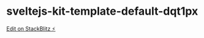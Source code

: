 # sveltejs-kit-template-default-dqt1px

[Edit on StackBlitz ⚡️](https://stackblitz.com/edit/sveltejs-kit-template-default-dqt1px)
